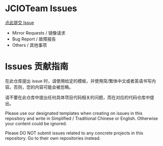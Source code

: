 # JCIOTeam Issues

[点此提交 Issue](https://github.com/JCIOTeam/ISSUE/issues/new/choose)

- Mirror Requests / 镜像请求
- Bug Report / 故障报告
- Others / 其他事项

# Issues 贡献指南
在此仓库提出 issue 时，请使用给定的模板，并使用简/繁体中文或者英语书写内容。否则，您的内容可能会被忽略。

请不要在此仓库中提出任何具体项目代码相关的问题，而在对应的代码仓库中提出。

Please use our designated templates when creating on issues in this repository and write in Simplified / Traditional Chinese or English. Otherwise your content could be ignored.

Please DO NOT submit issues related to any concrete projects in this repository. Go to their own repositories instead.
